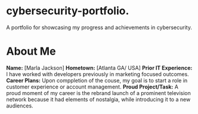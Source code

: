 # cybersecurity-portfolio.
A portfolio for showcasing my progress and achievements in cybersecurity.
# About Me
**Name:** [Marla Jackson]
**Hometown:** [Atlanta GA/ USA]
**Prior IT Experience:**
I have worked with developers previously in marketing focused outcomes.
**Career Plans:**
Upon comppletion of the couse, my goal is to start a role in customer experience or account management.
**Proud Project/Task:**
A proud moment of my career is the rebrand launch of a prominent television network because it had elements of nostalgia, while introducing it to a new audiences.
